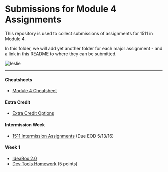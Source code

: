 # Submissions for Module 4 Assignments

This repository is used to collect submissions of assignments for 1511 in Module 4.

In this folder, we will add yet another folder for each major assignment - and a link in this README to where they can be submitted.

![leslie](https://ak-hdl.buzzfed.com/static/2013-12/enhanced/webdr02/9/21/enhanced-buzz-19197-1386641047-2.jpg)

-----

#### Cheatsheets

* [Module 4 Cheatsheet](module-4-cheatsheet.markdown)

#### Extra Credit

* [Extra Credit Options](extra-credit/)

#### Intermission Week

* [1511 Intermission Assignments](https://github.com/turingschool/intermission-assignments/issues?q=is%3Aopen+is%3Aissue+label%3A1511) (Due EOD 5/13/16)

#### Week 1
* [IdeaBox 2.0](ideabox2.0/)
* [Dev Tools Homework](dev-tools-homework/) (5 points)
